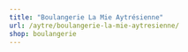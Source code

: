 ```yaml
---
title: "Boulangerie La Mie Aytrésienne"
url: /aytre/boulangerie-la-mie-aytresienne/
shop: boulangerie
---
```

